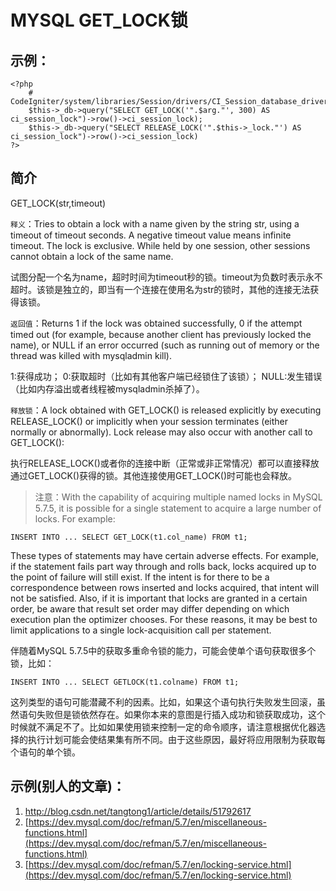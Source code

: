 # MYSQL GET_LOCK锁

## 示例：

```
<?php
    # CodeIgniter/system/libraries/Session/drivers/CI_Session_database_driver.php
    $this->_db->query("SELECT GET_LOCK('".$arg."', 300) AS ci_session_lock")->row()->ci_session_lock);
    $this->_db->query("SELECT RELEASE_LOCK('".$this->_lock."') AS ci_session_lock")->row()->ci_session_lock)
?>
```
## 简介

GET_LOCK(str,timeout)

`释义`：Tries to obtain a lock with a name given by the string str, using a timeout of timeout seconds. A negative timeout value means infinite timeout. The lock is exclusive. While held by one session, other sessions cannot obtain a lock of the same name.

试图分配一个名为name，超时时间为timeout秒的锁。timeout为负数时表示永不超时。该锁是独立的，即当有一个连接在使用名为str的锁时，其他的连接无法获得该锁。

`返回值`：Returns 1 if the lock was obtained successfully, 0 if the attempt timed out (for example, because another client has previously locked the name), or NULL if an error occurred (such as running out of memory or the thread was killed with mysqladmin kill).

1:获得成功； 0:获取超时（比如有其他客户端已经锁住了该锁）； NULL:发生错误（比如内存溢出或者线程被mysqladmin杀掉了）。

`释放锁`：A lock obtained with GET_LOCK() is released explicitly by executing RELEASE_LOCK() or implicitly when your session terminates (either normally or abnormally). Lock release may also occur with another call to GET_LOCK():

执行RELEASE_LOCK()或者你的连接中断（正常或非正常情况）都可以直接释放通过GET_LOCK()获得的锁。其他连接使用GET_LOCK()时可能也会释放。

> 注意：With the capability of acquiring multiple named locks in MySQL 5.7.5, it is possible for a single statement to acquire a large number of locks. For example:

```
INSERT INTO ... SELECT GET_LOCK(t1.col_name) FROM t1;
```

These types of statements may have certain adverse effects. For example, if the statement fails part way through and rolls back, locks acquired up to the point of failure will still exist. If the intent is for there to be a correspondence between rows inserted and locks acquired, that intent will not be satisfied. Also, if it is important that locks are granted in a certain order, be aware that result set order may differ depending on which execution plan the optimizer chooses. For these reasons, it may be best to limit applications to a single lock-acquisition call per statement.

伴随着MySQL 5.7.5中的获取多重命令锁的能力，可能会使单个语句获取很多个锁，比如：

```
INSERT INTO ... SELECT GETLOCK(t1.colname) FROM t1;
```

这列类型的语句可能潜藏不利的因素。比如，如果这个语句执行失败发生回滚，虽然语句失败但是锁依然存在。如果你本来的意图是行插入成功和锁获取成功，这个时候就不满足不了。比如如果使用锁来控制一定的命令顺序，请注意根据优化器选择的执行计划可能会使结果集有所不同。由于这些原因，最好将应用限制为获取每个语句的单个锁。

## 示例(别人的文章)：

1. [http://blog.csdn.net/tangtong1/article/details/51792617 ](http://blog.csdn.net/tangtong1/article/details/51792617)
2. [https://dev.mysql.com/doc/refman/5.7/en/miscellaneous-functions.html](https://dev.mysql.com/doc/refman/5.7/en/miscellaneous-functions.html)
3. [https://dev.mysql.com/doc/refman/5.7/en/locking-service.html](https://dev.mysql.com/doc/refman/5.7/en/locking-service.html)